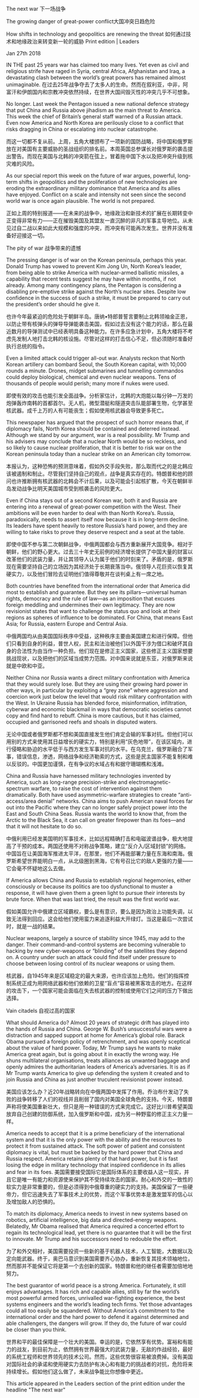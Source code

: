 The next war 下一场战争

The growing danger of great-power conflict大国冲突日趋危险

How shifts in technology and geopolitics are renewing the threat
如何通过技术和地缘政治来转变新一轮的威胁
 Print edition | Leaders
 
Jan 27th 2018

IN THE past 25 years war has claimed too many lives. Yet even as civil and religious strife have raged in Syria, central Africa, Afghanistan and Iraq, a devastating clash between the world’s great powers has remained almost unimaginable.
在过去25年战争夺去了太多人的生命。然而在叙利亚，中非，阿富汗和伊朗国内和宗教冲突依然持续，在世界大国间毁灭性的冲突几乎不可想象。


No longer. Last week the Pentagon issued a new national defence strategy that put China and Russia above jihadism as the main threat to America. This week the chief of Britain’s general staff warned of a Russian attack. Even now America and North Korea are perilously close to a conflict that risks dragging in China or escalating into nuclear catastrophe.

而这一切都不复从前。上周，五角大楼颁布了一项新的国防战略，将中国和俄罗斯放在对美国有主要威胁的圣战组织的排名前。本周英国总参谋长对俄罗斯的袭击提出警告。而现在美国与北韩的冲突箭在弦上，冒着拖中国下水以及把冲突升级到核灾难的风险。

As our special report this week on the future of war argues, powerful, long-term shifts in geopolitics and the proliferation of new technologies are eroding the extraordinary military dominance that America and its allies have enjoyed. Conflict on a scale and intensity not seen since the second world war is once again plausible. The world is not prepared.

正如上周的特别报道——在未来的战争中，地缘政治和新技术的扩展在长期转变中正变得非常有力——正在摧毁美国及其盟友一直沉醉的非凡的军事主导地位。从未见过自二战以来如此大规模和强度的冲突，而冲突有可能再次发生。世界并没有准备好迎接这一切。

The pity of war 战争带来的遗憾	

The pressing danger is of war on the Korean peninsula, perhaps this year. Donald Trump has vowed to prevent Kim Jong Un, North Korea’s leader, from being able to strike America with nuclear-armed ballistic missiles, a capability that recent tests suggest he may have within months, if not already. Among many contingency plans, the Pentagon is considering a disabling pre-emptive strike against the North’s nuclear sites. Despite low confidence in the success of such a strike, it must be prepared to carry out the president’s order should he give it.

也许今年最紧迫的危险处于朝鲜半岛。唐纳•特郎普誓言要制止北韩领袖金正恩，以防止带有核弹头的弹导导弹能袭击美国，假如过去没有这个能力的话，那么在最近数月的导弹测试中已经表明具备这种能力。在许多应急计划中，五角大楼将不考虑先发制人地打击北韩的核设施。尽管对这样的打击信心不足，但必须随时准备好执行总统的指令。 


Even a limited attack could trigger all-out war. Analysts reckon that North Korean artillery can bombard Seoul, the South Korean capital, with 10,000 rounds a minute. Drones, midget submarines and tunnelling commandos could deploy biological, chemical and even nuclear weapons. Tens of thousands of people would perish; many more if nukes were used.

即使有效的攻击也能引发全面战争。分析家估计，北韩的大炮能以每分钟一万发的炮弹轰炸南韩的首都首尔。无人机，微型潜艇和隧道突击队能部署生物，化学甚至核武器。成千上万的人有可能丧生；假如使用核武器会导致更多死亡。


This newspaper has argued that the prospect of such horror means that, if diplomacy fails, North Korea should be contained and deterred instead. Although we stand by our argument, war is a real possibility. Mr Trump and his advisers may conclude that a nuclear North would be so reckless, and so likely to cause nuclear proliferation, that it is better to risk war on the Korean peninsula today than a nuclear strike on an American city tomorrow.

本报认为，这种恐怖的预测意味着，假如外交手段失败，那么取而代之的是北韩应该被遏制和制止。尽管我们坚持自己的观点，战争是真实存在的。特朗普和他的顾问也许推断拥有核武器的北韩会不计后果，以及可能会引起核扩散，今天在朝鲜半岛发动战争比明天美国城市受到核袭击的风险更大。


Even if China stays out of a second Korean war, both it and Russia are entering into a renewal of great-power competition with the West. Their ambitions will be even harder to deal with than North Korea’s. Russia, paradoxically, needs to assert itself now because it is in long-term decline. Its leaders have spent heavily to restore Russia’s hard power, and they are willing to take risks to prove they deserve respect and a seat at the table.

即使中国不参与第二次朝鲜战争，中俄两国都会与西方重新展开大国竞争。相对于朝鲜，他们的野心更大。过去三十年史无前例的经济增长提供了中国大量的财富以改革他们的武装力量，并让其领导人认为属于他们的时刻来了。矛盾的是，俄罗斯现在需要坚持自己的立场因为其经济处于长期衰落当中。俄领导人花巨资以恢复其硬实力，以及他们冒险去证明他们值得尊敬并在谈判桌上有一席之地。

Both countries have benefited from the international order that America did most to establish and guarantee. But they see its pillars—universal human rights, democracy and the rule of law—as an imposition that excuses foreign meddling and undermines their own legitimacy. They are now revisionist states that want to challenge the status quo and look at their regions as spheres of influence to be dominated. For China, that means East Asia; for Russia, eastern Europe and Central Asia.

中俄两国均从由美国国际秩序中受益，这种秩序主要由美国建立和进行保障。但他们只看到自身的利益，普世人权，民主和法治被他们以外国干涉为借口和破坏其自身的合法性为由当作一种负担。他们现在是修正主义国家，这些修正主义国家想要挑战现状，以及把他们的区域当成势力范围。对中国来说就是东亚，对俄罗斯来说就是中欧和中亚。

Neither China nor Russia wants a direct military confrontation with America that they would surely lose. But they are using their growing hard power in other ways, in particular by exploiting a “grey zone” where aggression and coercion work just below the level that would risk military confrontation with the West. In Ukraine Russia has blended force, misinformation, infiltration, cyberwar and economic blackmail in ways that democratic societies cannot copy and find hard to rebuff. China is more cautious, but it has claimed, occupied and garrisoned reefs and shoals in disputed waters.

无论中国或者俄罗斯都不想和美国直接发生他们肯定会输的军事对抗。但他们可以用别的方式来使用其日益增长的硬实力，特别是利用“灰色地带”，在该区域内，进行侵略和胁迫的水平低于与西方发生军事对抗的水平。在乌克兰，俄罗斯融合了军事，错误信息，渗透，网络战争和经济勒索的方式，这些是民主国家不能复制和难以反驳的。中国更加谨慎，在有争议的水域占有和据守珊瑚樵和浅滩。

China and Russia have harnessed military technologies invented by America, such as long-range precision-strike and electromagnetic-spectrum warfare, to raise the cost of intervention against them dramatically. Both have used asymmetric-warfare strategies to create “anti-access/area denial” networks. China aims to push American naval forces far out into the Pacific where they can no longer safely project power into the East and South China Seas. Russia wants the world to know that, from the Arctic to the Black Sea, it can call on greater firepower than its foes—and that it will not hesitate to do so.

中俄利用已经发美国明的军事技术，比如远程精确打击和电磁波谱战争，极大地提高了干预的成本。两国还使用不对称战争策略，建立“反介入/区域封锁”的网络。中国旨在让美国海军推进太平洋，在那里，他们不再能部署力量在东海和南海。俄罗斯希望世界能明白一点，从北级圈到黑海，它有号召比它的敌人更强的力量——它会毫不怀疑地这么去做。

If America allows China and Russia to establish regional hegemonies, either consciously or because its politics are too dysfunctional to muster a response, it will have given them a green light to pursue their interests by brute force. When that was last tried, the result was the first world war.

假如美国允许中俄建立区域霸权，要么是有意识，要么是因为政治上功能失调，以致无法得到回应。这会给他们使用蛮力来追逐利益大开绿灯。当这是最后一次尝试时，就是一战的结果。

Nuclear weapons, largely a source of stability since 1945, may add to the danger. Their command-and-control systems are becoming vulnerable to hacking by new cyber-weapons or “blinding” of the satellites they depend on. A country under such an attack could find itself under pressure to choose between losing control of its nuclear weapons or using them.

核武器，自1945年来是区域稳定的最大来源，也许应该加上危险。他们的指挥控制系统正成为用网络武器和他们依赖的卫星“盲点”容易被黑客攻击的地方。在这样的攻击下，一个国家可能会面临在失去核武器的控制或使用它们之间的压力下做出选择。


Vain citadels 自视过高的国家

What should America do? Almost 20 years of strategic drift has played into the hands of Russia and China. George W. Bush’s unsuccessful wars were a distraction and sapped support at home for America’s global role. Barack Obama pursued a foreign policy of retrenchment, and was openly sceptical about the value of hard power. Today, Mr Trump says he wants to make America great again, but is going about it in exactly the wrong way. He shuns multilateral organisations, treats alliances as unwanted baggage and openly admires the authoritarian leaders of America’s adversaries. It is as if Mr Trump wants America to give up defending the system it created and to join Russia and China as just another truculent revisionist power instead.

美国应该怎么办？近20年战略转向在中俄两国中发挥了作用。乔治布什发动了失败的战争转移了人们的视线并且削弱了国内对美国全球角色的支持。今天，特朗普声称将使美国重新壮大，但只是用一种错误的方式来完成它。这好比川普希望美国放弃自己创建的防御系统，加入俄罗斯和中国，成为另一种野蛮的修正主义力量一样。


America needs to accept that it is a prime beneficiary of the international system and that it is the only power with the ability and the resources to protect it from sustained attack. The soft power of patient and consistent diplomacy is vital, but must be backed by the hard power that China and Russia respect. America retains plenty of that hard power, but it is fast losing the edge in military technology that inspired confidence in its allies and fear in its foes.
美国需要接受国际它是国际体系的主要收益人这一现实，并且它是唯一有能力和资源使来保护其不受持续攻击的国家。耐心和外交的一致性的软实力是非常重要的，但是必须得到中俄尊重的硬实力的支持。美国保留了一些硬帝力，但它迅速失去了军事技术上的优势，而这个军事优势本是激发盟军的信心以及增加敌人的恐惧的。

To match its diplomacy, America needs to invest in new systems based on robotics, artificial intelligence, big data and directed-energy weapons. Belatedly, Mr Obama realised that America required a concerted effort to regain its technological lead, yet there is no guarantee that it will be the first to innovate. Mr Trump and his successors need to redouble the effort.

为了和外交相衬，美国需要投资一些新的基于机器人技术，人工智能，大数据以及定向能武器。终于，奥巴马意识到美国需要齐心协办，重新恢复其技术领袖地位，然而那并不能保证它将是第一个去创新的国家。特朗普和他的继任者需要加倍地地努力。

The best guarantor of world peace is a strong America. Fortunately, it still enjoys advantages. It has rich and capable allies, still by far the world’s most powerful armed forces, unrivalled war-fighting experience, the best systems engineers and the world’s leading tech firms. Yet those advantages could all too easily be squandered. Without America’s commitment to the international order and the hard power to defend it against determined and able challengers, the dangers will grow. If they do, the future of war could be closer than you think.

世界和平的最佳保障是一个壮大的美国。幸运的是，它依然享有优势。富裕和有能力的战友，到目前为止，依然拥有世界最强大的武装力量，无敌的作战经验，最好的系统工程师和世界领先的技术公司。然而，这些优势很容易被浪费掉。没有美国对国际社会的承诺和使用硬实力去防护有决心和有能力的挑战者的对抗，危险将来持续增长。假如他们这么做了，未来战争能比你想像中更近。

This article appeared in the Leaders section of the print edition under the headline "The next war"

